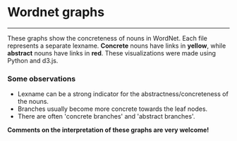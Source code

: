 # Wordnet graphs
---
These graphs show the concreteness of nouns in WordNet. Each file represents a separate lexname. **Concrete** nouns have links in **yellow**, while **abstract** nouns have links in **red**. These visualizations were made using Python and d3.js.

### Some observations
- Lexname can be a strong indicator for the abstractness/concreteness of the nouns.
- Branches usually become more concrete towards the leaf nodes.
- There are often 'concrete branches' and 'abstract branches'.

**Comments on the interpretation of these graphs are very welcome!**